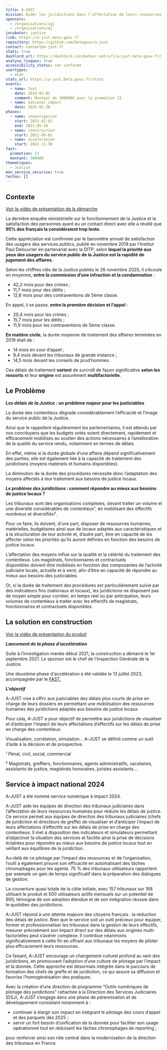 ```yaml
---
title: A-JUST
mission: Aider les juridictions dans l'affectation de leurs ressources humaines pour réduire les délais de justice.
sponsors:
  - /organisations/igj
  - /organisations/mj
incubator: justice
link: https://a-just.beta.gouv.fr
repository: https://github.com/betagouv/a-just
contact: contact@a-just.fr
stats: true
dashlord_url: https://dashlord.incubateur.net/url/a-just-beta-gouv-fr/
analyse_risques: true
accessibility_status: non conforme
usertypes:
  - etat
stats_url: https://a-just.beta.gouv.fr/stats
events:
  - name: fast
    date: 2024-01-01
    comment: Montant de 300000€ pour la promotion 13
  - name: national_impact
    date: 2025-02-26
phases:
  - name: investigation
    start: 2021-02-01
    end: 2021-05-26
  - name: construction
    start: 2021-09-01
  - name: acceleration
    start: 2022-11-30
fast:
  promotion: 13
  montant: 300000
thematiques:
  - Justice
mon_service_securise: true
techno: []
---
```

<!--StartFragment-->

## **Contexte**

[Voir la vidéo de présentation de la démarche](https://vimeo.com/788314426)

La dernière enquête ministérielle sur le fonctionnement de la Justice et la satisfaction des personnes ayant eu un contact direct avec elle a révélé que **95% des français la considéraient trop lente**.

Cette appréciation est confirmée par le baromètre annuel de satisfaction des usagers des services publics, publié en novembre 2019 par l’Institut Paul Delouvrier en partenariat avec la DITP, selon **lequel la priorité aux yeux des usagers du service public de la Justice est la rapidité de jugement des affaires**.

Selon les chiffres clés de la Justice publiés le 26 novembre 2020, il s’écoule en moyenne, **entre la commission d’une infraction et la condamnation** :

* 42,2 mois pour des crimes ;
* 11,7 mois pour des délits ;
* 12,8 mois pour des contraventions de 5ème classe.

En appel, il se passe, **entre la première décision et l’appel** :

* 20,4 mois pour les crimes ;
* 15,7 mois pour les délits ;
* 11,9 mois pour les contraventions de 5ème classe.

**En matière civile**, la durée moyenne de traitement des affaires terminées en 2019 était de :

* 14 mois en cour d’appel ;
* 9,4 mois devant les tribunaux de grande instance ;
* 14,5 mois devant les conseils de prud’hommes.

Ces délais de traitement **varient** de surcroît de façon significative **selon les ressorts** et leur **origine** est assurément **multifactorielle**.

## **Le Problème**

***Les délais de la Justice* : un problème majeur pour les justiciables**

La durée des contentieux dégrade considérablement l’efficacité et l’image du service public de la Justice.

Ainsi que le rappellent régulièrement les parlementaires, il est attendu par nos concitoyens que les budgets votés soient directement, rapidement et efficacement mobilisés au soutien des actions nécessaires à l’amélioration de la qualité du service rendu, notamment en termes de délais.

En effet, même si la durée globale d’une affaire dépend significativement des parties, elle est également liée à la capacité de traitement des juridictions (moyens matériels et humains disponibles).

La diminution de la durée des procédures nécessite donc l’adaptation des moyens affectés à leur traitement aux besoins de justice locaux.

***Le problème des juridictions* : comment répondre au mieux aux besoins de justice locaux ?**  

Les tribunaux sont des organisations complexes, devant traiter un volume et une diversité considérables de contentieux¹, en mobilisant des effectifs nombreux et diversifiés².

Pour ce faire, ils doivent, d’une part, disposer de ressources humaines, matérielles, budgétaires ainsi que de locaux adaptés aux caractéristiques et à la structuration de leur activité et, d’autre part, être en capacité de les affecter selon les priorités qu’ils auront définies en fonction des besoins de justice locaux.

L’affectation des moyens influe sur la qualité et la célérité du traitement des contentieux. Les magistrats, fonctionnaires et contractuels disponibles doivent être mobilisés en fonction des composantes de l’activité judiciaire locale, actuelle et à venir, afin d‘être en capacité de répondre au mieux aux besoins des justiciables.

Or, si la durée de traitement des procédures est particulièrement suivie par des indicateurs fins (nationaux et locaux), les juridictions ne disposent pas de moyen simple pour corréler, en temps réel ou par anticipation, leurs volumes de contentieux à traiter avec les effectifs de  magistrats, fonctionnaires et contractuels disponibles.

## **La solution en construction**

[Voir la vidéo de présentation du produit](https://vimeo.com/788716513)

***Lancement de la phase d'accélération***

Suite à l’investigation menée début 2021, la construction a démarré le 1er septembre 2021. Le sponsor est le chef de l’Inspection Générale de la Justice.

Une deuxième phase d'accélération a été validée le 13 juillet 2023, accompagnée par le [FAST.](https://beta.gouv.fr/fast/)

***L’objectif***

A-JUST vise à offrir aux justiciables des délais plus courts de prise en charge de leurs dossiers en permettant une mobilisation  des ressources humaines des juridictions adaptée aux besoins de justice locaux.

Pour cela, A-JUST a pour objectif de permettre aux juridictions de visualiser et d’anticiper l’impact de leurs affectations d’effectifs sur les délais de prise en charge des contentieux.

Visualisation, corrélation, simulation… A-JUST se définit comme un outil  d’aide à la décision et de prospective.


¹ Pénal, civil, social, commercial

² Magistrats, greffiers, fonctionnaires, agents administratifs, vacataires, assistants de justice, magistrats honoraires, juristes assistants…

<!--EndFragment-->

## Service à impact national 2024

A-JUST a été nommé service numérique à impact 2024.

A-JUST aide les équipes de direction des tribunaux judiciaires dans l’affectation de leurs ressources humaines pour réduire les délais de justice. Ce service permet aux équipes de direction des tribunaux judiciaires (chefs de juridiction et directeurs de greffe) de visualiser et d’anticiper l’impact de leurs affectations d’effectifs sur les délais de prise en charge des contentieux. Il met à disposition des indicateurs et simulateurs permettant d’objectiver la situation des services et facilite ainsi la prise de décisions éclairées pour répondre au mieux aux besoins de justice locaux tout en veillant aux équilibres de la juridiction.

Au-delà de ce pilotage par l’impact des ressources et de l’organisation, l’outil a également prouvé son efficacité en automatisant des tâches chronophages pour les agents. 75 % des tribunaux utilisateurs rapportent par exemple un gain de temps significatif dans la préparation des dialogues de gestion.

La couverture quasi totale de la cible initiale, avec 157 tribunaux sur 168 utilisant le produit et 500 utilisateurs actifs mensuels sur un potentiel de 900, témoigne de son adoption étendue et de son intégration réussie dans le quotidien des juridictions.

A-JUST répond à une attente majeure des citoyens français : la réduction des délais de justice. Bien que le service soit un outil précieux pour équiper, former et professionnaliser les tribunaux dans la gestion de leurs effectifs, mesurer précisément son impact direct sur des délais aux origines multi-factorielles peut s’avérer complexe. Il contribue néanmoins significativement à cette fin en offrant aux tribunaux les moyens de piloter plus efficacement leurs ressources.

Ce faisant, A-JUST encourage un changement culturel profond au sein des juridictions, en promouvant l’adoption d’une culture de pilotage par l’impact et la donnée. Cette approche est désormais intégrée dans le parcours de formation des chefs de greffe et de juridiction, ce qui assure sa diffusion et favorise l’homogénéisation des pratiques.

Avec la création d’une direction de programme “Outils numériques de pilotage des juridictions” rattachée à la Direction des Services Judiciaires (DSJ), A-JUST s’engage dans une phase de pérennisation et de développement consistant notamment à :
* continuer à élargir son impact en intégrant le pilotage des cours d’appel et des parquets dès 2025 ;
* servir un fort besoin d’unification de la donnée pour faciliter son usage opérationnel tout en réduisant les tâches chronophages de reporting ;

pour renforcer ainsi son rôle central dans la modernisation de la direction des tribunaux en France.